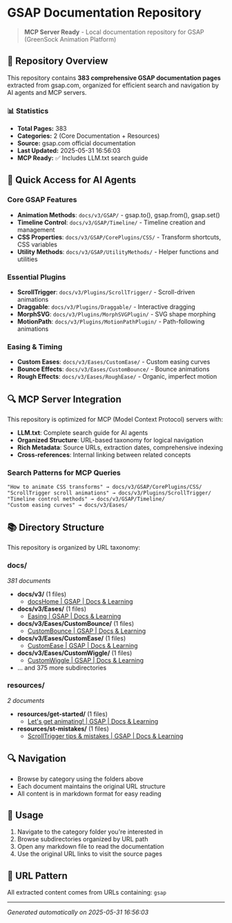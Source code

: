 # GSAP Documentation Repository

> **MCP Server Ready** - Local documentation repository for GSAP (GreenSock Animation Platform)

## 🚀 Repository Overview

This repository contains **383 comprehensive GSAP documentation pages** extracted from gsap.com, organized for efficient search and navigation by AI agents and MCP servers.

### 📊 Statistics
- **Total Pages:** 383
- **Categories:** 2 (Core Documentation + Resources)
- **Source:** gsap.com official documentation
- **Last Updated:** 2025-05-31 16:56:03
- **MCP Ready:** ✅ Includes LLM.txt search guide

## 🎯 Quick Access for AI Agents

### Core GSAP Features
- **Animation Methods**: `docs/v3/GSAP/` - gsap.to(), gsap.from(), gsap.set()
- **Timeline Control**: `docs/v3/GSAP/Timeline/` - Timeline creation and management
- **CSS Properties**: `docs/v3/GSAP/CorePlugins/CSS/` - Transform shortcuts, CSS variables
- **Utility Methods**: `docs/v3/GSAP/UtilityMethods/` - Helper functions and utilities

### Essential Plugins
- **ScrollTrigger**: `docs/v3/Plugins/ScrollTrigger/` - Scroll-driven animations
- **Draggable**: `docs/v3/Plugins/Draggable/` - Interactive dragging
- **MorphSVG**: `docs/v3/Plugins/MorphSVGPlugin/` - SVG shape morphing
- **MotionPath**: `docs/v3/Plugins/MotionPathPlugin/` - Path-following animations

### Easing & Timing
- **Custom Eases**: `docs/v3/Eases/CustomEase/` - Custom easing curves
- **Bounce Effects**: `docs/v3/Eases/CustomBounce/` - Bounce animations
- **Rough Effects**: `docs/v3/Eases/RoughEase/` - Organic, imperfect motion

## 🔍 MCP Server Integration

This repository is optimized for MCP (Model Context Protocol) servers with:

- **LLM.txt**: Complete search guide for AI agents
- **Organized Structure**: URL-based taxonomy for logical navigation
- **Rich Metadata**: Source URLs, extraction dates, comprehensive indexing
- **Cross-references**: Internal linking between related concepts

### Search Patterns for MCP Queries
```
"How to animate CSS transforms" → docs/v3/GSAP/CorePlugins/CSS/
"ScrollTrigger scroll animations" → docs/v3/Plugins/ScrollTrigger/
"Timeline control methods" → docs/v3/GSAP/Timeline/
"Custom easing curves" → docs/v3/Eases/
```

## 📚 Directory Structure

This repository is organized by URL taxonomy:

### docs/
*381 documents*

- **docs/v3/** (1 files)
  - [docsHome | GSAP | Docs & Learning](docs/v3/docsHome_GSAP_Docs_&_Learning.md)
- **docs/v3/Eases/** (1 files)
  - [Easing | GSAP | Docs & Learning](docs/v3/Eases/Easing_GSAP_Docs_&_Learning.md)
- **docs/v3/Eases/CustomBounce/** (1 files)
  - [CustomBounce | GSAP | Docs & Learning](docs/v3/Eases/CustomBounce/CustomBounce_GSAP_Docs_&_Learning.md)
- **docs/v3/Eases/CustomEase/** (1 files)
  - [CustomEase | GSAP | Docs & Learning](docs/v3/Eases/CustomEase/CustomEase_GSAP_Docs_&_Learning.md)
- **docs/v3/Eases/CustomWiggle/** (1 files)
  - [CustomWiggle | GSAP | Docs & Learning](docs/v3/Eases/CustomWiggle/CustomWiggle_GSAP_Docs_&_Learning.md)
- ... and 375 more subdirectories

### resources/
*2 documents*

- **resources/get-started/** (1 files)
  - [Let's get animating! | GSAP | Docs & Learning](resources/get-started/Let's_get_animating!_GSAP_Docs_&_Learning.md)
- **resources/st-mistakes/** (1 files)
  - [ScrollTrigger tips & mistakes | GSAP | Docs & Learning](resources/st-mistakes/ScrollTrigger_tips_&_mistakes_GSAP_Docs_&_Learning.md)


## 🔍 Navigation

- Browse by category using the folders above
- Each document maintains the original URL structure
- All content is in markdown format for easy reading

## 📝 Usage

1. Navigate to the category folder you're interested in
2. Browse subdirectories organized by URL path
3. Open any markdown file to read the documentation
4. Use the original URL links to visit the source pages

## 🔗 URL Pattern

All extracted content comes from URLs containing: `gsap`

---

*Generated automatically on 2025-05-31 16:56:03*
